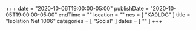+++
date = "2020-10-06T19:00:00-05:00"
publishDate = "2020-10-05T19:00:00-05:00"
endTime = ""
location = ""
ncs = [ "KA0LDG" ]
title = "Isolation Net 1006"
categories = [ "Social" ]
dates = [ "" ]
+++
